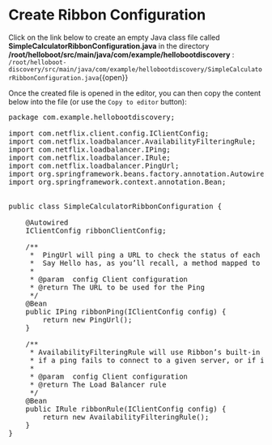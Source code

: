 # Create Ribbon Configuration 

Click on the link below to create an empty Java class file called **SimpleCalculatorRibbonConfiguration.java** in the directory **/root/helloboot/src/main/java/com/example/hellobootdiscovery** : ``/root/helloboot-discovery/src/main/java/com/example/hellobootdiscovery/SimpleCalculatorRibbonConfiguration.java``{{open}}

Once the created file is opened in the editor, you can then copy the content below into the file (or use the `Copy to editor` button):

<pre class="file" data-filename="/root/helloboot-discovery/src/main/java/com/example/hellobootdiscovery/SimpleCalculatorRibbonConfiguration.java" data-target="replace">
package com.example.hellobootdiscovery;

import com.netflix.client.config.IClientConfig;
import com.netflix.loadbalancer.AvailabilityFilteringRule;
import com.netflix.loadbalancer.IPing;
import com.netflix.loadbalancer.IRule;
import com.netflix.loadbalancer.PingUrl;
import org.springframework.beans.factory.annotation.Autowired;
import org.springframework.context.annotation.Bean;


public class SimpleCalculatorRibbonConfiguration {

    @Autowired
    IClientConfig ribbonClientConfig;

    /**
     *  PingUrl will ping a URL to check the status of each server.
     *  Say Hello has, as you’ll recall, a method mapped to the /path; that means that Ribbon will get an HTTP 200 response when it pings a running Backend Server
     *
     * @param  config Client configuration
     * @return The URL to be used for the Ping
     */
    @Bean
    public IPing ribbonPing(IClientConfig config) {
        return new PingUrl();
    }

    /**
     * AvailabilityFilteringRule will use Ribbon’s built-in circuit breaker functionality to filter out any servers in an “open-circuit” state:
     * if a ping fails to connect to a given server, or if it gets a read failure for the server, Ribbon will consider that server “dead” until it begins to respond normally.
     *
     * @param  config Client configuration
     * @return The Load Balancer rule
     */
    @Bean
    public IRule ribbonRule(IClientConfig config) {
        return new AvailabilityFilteringRule();
    }
}
</pre>
